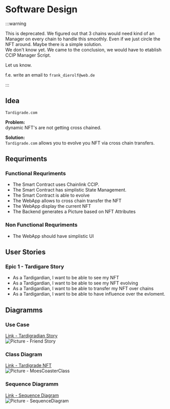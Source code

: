 # Software Design

:::warning

This is deprecated. We figured out that 3 chains would need kind of an Manager on every chain to handle this smoothly. 
Even if we just circle the NFT around. Maybe there is a simple solution.  
We don't know yet. We came to the conclusion, we would have to etablish CCIP Manager Script. 

Let us know. 

f.e. write an email to `frank_dierolf@web.de`

::: 

## Idea

`Tardigrade.com`

**Problem:**  
dynamic NFT's are not getting cross chained.

**Solution:**  
`Tardigrade.com` allows you to evolve you NFT via cross chain transfers.


## Requriments

### Functional Requriments

- The Smart Contract uses Chainlink CCIP.
- The Smart Contract has simplistic State Management.
- The Smart Contract is able to evolve
- The WebApp allows to cross chain transfer the NFT
- The WebApp display the current NFT
- The Backend generates a Picture based on NFT Attributes

### Non Functional Requriments

- The WebApp should have simplistic UI


## User Stories

### Epic 1 - Tardigare Story

- As a Tardigardian, I want to be able to see my NFT
- As a Tardigardian, I want to be able to see my NFT evolving
- As a Tardigardian, I want to be able to transfer my NFT over chains
- As a Tardigardian, I want to be able to have influence over the evloment.


## Diagramms

### Use Case

[Link - Tardigradian Story](https://www.plantuml.com/plantuml/uml/RSynheD030JGtgUOt_qK5Ba1JKwGN62pEu2bnOkCGShjGqgKL9OyJnfDlqRosEOgVp5n9fQQrAHo24I3wpW5YZfpQ3C9ZKhS5isueWCUoOkEdeecmpsQlqHIFkuf4JcvhiF_Ibw-l-svqdU2UwlRf_27KHlgHiidrTFACU8D)  
![Picture - Friend Story](https://www.plantuml.com/plantuml/png/RSynheD030JGtgUOt_qK5Ba1JKwGN62pEu2bnOkCGShjGqgKL9OyJnfDlqRosEOgVp5n9fQQrAHo24I3wpW5YZfpQ3C9ZKhS5isueWCUoOkEdeecmpsQlqHIFkuf4JcvhiF_Ibw-l-svqdU2UwlRf_27KHlgHiidrTFACU8D)

### Class Diagram

[Link - Tardigrade NFT](https://cdn-0.plantuml.com/plantuml/uml/JP11J_im3CNl_XJ-tpfLg_JdWZHnc5G1ueBGs0sXoalSBQ99AiSTXx7lJhe2wwbzptvsVbud9T71T_1F3-mP-uvS08qzQiHTL8qUhHCswcBsdNQCMnBhzcGPdn-skCJYzOFL71O0u8Aoj6GOxpVrxSt_qnd0T9JI6CePoQ4JL1K-Sc2X3giAIZBgZhpAws87PLBIBCBWTonGXbORPw-wb-YrIIekx5SuVT_UeVIiP4dfrnkNr8SCWwbdurfdBhlCQ3KNrh_EkTbyHh5fDZXN9QRKg518BKinDL-Vj83p3BkkdrwQJHoopkmJ-e_CQ1niiO1Is3W-SZ56OJeKtdqjbzSZmMpEL9h-OSt13hxx1W00)  
![Picture - MoesCoasterClass](https://cdn-0.plantuml.com/plantuml/png/JP11J_im3CNl_XJ-tpfLg_JdWZHnc5G1ueBGs0sXoalSBQ99AiSTXx7lJhe2wwbzptvsVbud9T71T_1F3-mP-uvS08qzQiHTL8qUhHCswcBsdNQCMnBhzcGPdn-skCJYzOFL71O0u8Aoj6GOxpVrxSt_qnd0T9JI6CePoQ4JL1K-Sc2X3giAIZBgZhpAws87PLBIBCBWTonGXbORPw-wb-YrIIekx5SuVT_UeVIiP4dfrnkNr8SCWwbdurfdBhlCQ3KNrh_EkTbyHh5fDZXN9QRKg518BKinDL-Vj83p3BkkdrwQJHoopkmJ-e_CQ1niiO1Is3W-SZ56OJeKtdqjbzSZmMpEL9h-OSt13hxx1W00)

### Sequence Diagramm

[Link - Sequence Diagram](https://www.plantuml.com/plantuml/uml/lLN1ajDA3BpxA_JkUJ_W0-n2rG87u03KdYTssnxMC-CQoGd-Uu9gGWgNLGaKoyqLTKlgLjkvOt5PvZ1M_yc009f6vsDLkKPIfY-CN26AbuKUiR-VfgfrulQEGP-2o_8wHSadxFivx9qtYcyIycWL7-Ql_ZpYbMkU4DkgAW_q_ukjCJMDdWMHJPnEj72huHTKrUSqJrIq_D1-8XJTL5EJOaGZ552LtqvLHTMqf9bSnXc3bYHHC1hna8uKG66X3m-VIpDJwt5mmZGpCYjy0tJfNbERm548tppBQi-QOXAI0HcqG7PqT34w2ZuAfOYNgqrFgi1NjbEoeMBpOXj5azDaE07JlKZs-rdmoo7BOqqzv0PCHDPcxuBhSJLW366AE9AVEgR6jvGwyaer5AZ1PMKz57Nb1TgwWkyMjMvTqsnmYU3ALmMKc-6GnWEiWsqG9Bl87J99ee-J-E0vK7an_-3ivtOgLDAvqmRMV3SPiLKwLHjravRHU1oWtZn36enLpJIitNvKjndG4ytYKzpz_798iYml2AuGs_8TAj3L1EDJqw-mspfwVm05KEp4yloy4CyPEngGOKHKASyMKVrNiAcMmdKkjSzDyJe1pKngrQ3ymppgnB-PnhNDTXOLU5iIkmlIsDz8ePP_BuDAq0IQkfivPqGX5YUuRIySa1SPVEolhRUns5jaq9ZIaxftXzZEOVmE)  
![Picture - SequenceDiagram](https://www.plantuml.com/plantuml/png/lLN1ajDA3BpxA_JkUJ_W0-n2rG87u03KdYTssnxMC-CQoGd-Uu9gGWgNLGaKoyqLTKlgLjkvOt5PvZ1M_yc009f6vsDLkKPIfY-CN26AbuKUiR-VfgfrulQEGP-2o_8wHSadxFivx9qtYcyIycWL7-Ql_ZpYbMkU4DkgAW_q_ukjCJMDdWMHJPnEj72huHTKrUSqJrIq_D1-8XJTL5EJOaGZ552LtqvLHTMqf9bSnXc3bYHHC1hna8uKG66X3m-VIpDJwt5mmZGpCYjy0tJfNbERm548tppBQi-QOXAI0HcqG7PqT34w2ZuAfOYNgqrFgi1NjbEoeMBpOXj5azDaE07JlKZs-rdmoo7BOqqzv0PCHDPcxuBhSJLW366AE9AVEgR6jvGwyaer5AZ1PMKz57Nb1TgwWkyMjMvTqsnmYU3ALmMKc-6GnWEiWsqG9Bl87J99ee-J-E0vK7an_-3ivtOgLDAvqmRMV3SPiLKwLHjravRHU1oWtZn36enLpJIitNvKjndG4ytYKzpz_798iYml2AuGs_8TAj3L1EDJqw-mspfwVm05KEp4yloy4CyPEngGOKHKASyMKVrNiAcMmdKkjSzDyJe1pKngrQ3ymppgnB-PnhNDTXOLU5iIkmlIsDz8ePP_BuDAq0IQkfivPqGX5YUuRIySa1SPVEolhRUns5jaq9ZIaxftXzZEOVmE)
